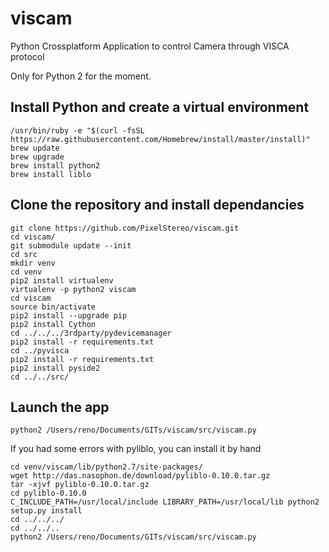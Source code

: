 # viscam
Python Crossplatform Application to control Camera through VISCA protocol

Only for Python 2 for the moment.


Install Python and create a virtual environment
---
    /usr/bin/ruby -e "$(curl -fsSL https://raw.githubusercontent.com/Homebrew/install/master/install)"
    brew update
    brew upgrade
    brew install python2
    brew install liblo

Clone the repository and install dependancies
---
    git clone https://github.com/PixelStereo/viscam.git
    cd viscam/
    git submodule update --init
    cd src
    mkdir venv
    cd venv
    pip2 install virtualenv
    virtualenv -p python2 viscam
    cd viscam
    source bin/activate
    pip2 install --upgrade pip
    pip2 install Cython
    cd ../../../3rdparty/pydevicemanager
    pip2 install -r requirements.txt 
    cd ../pyvisca
    pip2 install -r requirements.txt
    pip2 install pyside2
    cd ../../src/

Launch the app
---
    python2 /Users/reno/Documents/GITs/viscam/src/viscam.py 


If you had some errors with pyliblo, you can install it by hand

    cd venv/viscam/lib/python2.7/site-packages/
    wget http://das.nasophon.de/download/pyliblo-0.10.0.tar.gz
    tar -xjvf pyliblo-0.10.0.tar.gz
    cd pyliblo-0.10.0
    C_INCLUDE_PATH=/usr/local/include LIBRARY_PATH=/usr/local/lib python2 setup.py install
    cd ../../../
    cd ../../..
    python2 /Users/reno/Documents/GITs/viscam/src/viscam.py 
